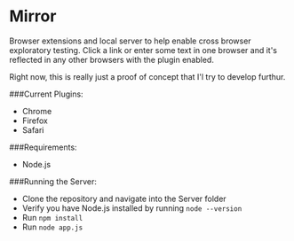 Mirror
======

Browser extensions and local server to help enable cross browser exploratory testing. Click a link or enter some text in one browser and it's reflected in any other browsers with the plugin enabled.  

Right now, this is really just a proof of concept that I'l try to develop furthur.

###Current Plugins:  

- Chrome
- Firefox
- Safari

###Requirements:

- Node.js

###Running the Server:

- Clone the repository and navigate into the Server folder
- Verify you have Node.js installed by running ```node --version```
- Run ```npm install```
- Run ```node app.js```
